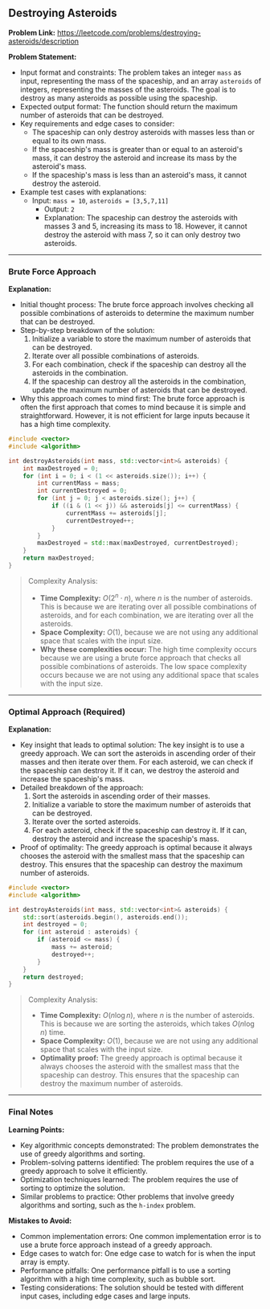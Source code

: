 ## Destroying Asteroids

**Problem Link:** https://leetcode.com/problems/destroying-asteroids/description

**Problem Statement:**
- Input format and constraints: The problem takes an integer `mass` as input, representing the mass of the spaceship, and an array `asteroids` of integers, representing the masses of the asteroids. The goal is to destroy as many asteroids as possible using the spaceship.
- Expected output format: The function should return the maximum number of asteroids that can be destroyed.
- Key requirements and edge cases to consider:
  - The spaceship can only destroy asteroids with masses less than or equal to its own mass.
  - If the spaceship's mass is greater than or equal to an asteroid's mass, it can destroy the asteroid and increase its mass by the asteroid's mass.
  - If the spaceship's mass is less than an asteroid's mass, it cannot destroy the asteroid.
- Example test cases with explanations:
  - Input: `mass = 10`, `asteroids = [3,5,7,11]`
    - Output: `2`
    - Explanation: The spaceship can destroy the asteroids with masses 3 and 5, increasing its mass to 18. However, it cannot destroy the asteroid with mass 7, so it can only destroy two asteroids.

---

### Brute Force Approach

**Explanation:**
- Initial thought process: The brute force approach involves checking all possible combinations of asteroids to determine the maximum number that can be destroyed.
- Step-by-step breakdown of the solution:
  1. Initialize a variable to store the maximum number of asteroids that can be destroyed.
  2. Iterate over all possible combinations of asteroids.
  3. For each combination, check if the spaceship can destroy all the asteroids in the combination.
  4. If the spaceship can destroy all the asteroids in the combination, update the maximum number of asteroids that can be destroyed.
- Why this approach comes to mind first: The brute force approach is often the first approach that comes to mind because it is simple and straightforward. However, it is not efficient for large inputs because it has a high time complexity.

```cpp
#include <vector>
#include <algorithm>

int destroyAsteroids(int mass, std::vector<int>& asteroids) {
    int maxDestroyed = 0;
    for (int i = 0; i < (1 << asteroids.size()); i++) {
        int currentMass = mass;
        int currentDestroyed = 0;
        for (int j = 0; j < asteroids.size(); j++) {
            if ((i & (1 << j)) && asteroids[j] <= currentMass) {
                currentMass += asteroids[j];
                currentDestroyed++;
            }
        }
        maxDestroyed = std::max(maxDestroyed, currentDestroyed);
    }
    return maxDestroyed;
}
```

> Complexity Analysis:
> - **Time Complexity:** $O(2^n \cdot n)$, where $n$ is the number of asteroids. This is because we are iterating over all possible combinations of asteroids, and for each combination, we are iterating over all the asteroids.
> - **Space Complexity:** $O(1)$, because we are not using any additional space that scales with the input size.
> - **Why these complexities occur:** The high time complexity occurs because we are using a brute force approach that checks all possible combinations of asteroids. The low space complexity occurs because we are not using any additional space that scales with the input size.

---

### Optimal Approach (Required)

**Explanation:**
- Key insight that leads to optimal solution: The key insight is to use a greedy approach. We can sort the asteroids in ascending order of their masses and then iterate over them. For each asteroid, we can check if the spaceship can destroy it. If it can, we destroy the asteroid and increase the spaceship's mass.
- Detailed breakdown of the approach:
  1. Sort the asteroids in ascending order of their masses.
  2. Initialize a variable to store the maximum number of asteroids that can be destroyed.
  3. Iterate over the sorted asteroids.
  4. For each asteroid, check if the spaceship can destroy it. If it can, destroy the asteroid and increase the spaceship's mass.
- Proof of optimality: The greedy approach is optimal because it always chooses the asteroid with the smallest mass that the spaceship can destroy. This ensures that the spaceship can destroy the maximum number of asteroids.

```cpp
#include <vector>
#include <algorithm>

int destroyAsteroids(int mass, std::vector<int>& asteroids) {
    std::sort(asteroids.begin(), asteroids.end());
    int destroyed = 0;
    for (int asteroid : asteroids) {
        if (asteroid <= mass) {
            mass += asteroid;
            destroyed++;
        }
    }
    return destroyed;
}
```

> Complexity Analysis:
> - **Time Complexity:** $O(n \log n)$, where $n$ is the number of asteroids. This is because we are sorting the asteroids, which takes $O(n \log n)$ time.
> - **Space Complexity:** $O(1)$, because we are not using any additional space that scales with the input size.
> - **Optimality proof:** The greedy approach is optimal because it always chooses the asteroid with the smallest mass that the spaceship can destroy. This ensures that the spaceship can destroy the maximum number of asteroids.

---

### Final Notes

**Learning Points:**
- Key algorithmic concepts demonstrated: The problem demonstrates the use of greedy algorithms and sorting.
- Problem-solving patterns identified: The problem requires the use of a greedy approach to solve it efficiently.
- Optimization techniques learned: The problem requires the use of sorting to optimize the solution.
- Similar problems to practice: Other problems that involve greedy algorithms and sorting, such as the `h-index` problem.

**Mistakes to Avoid:**
- Common implementation errors: One common implementation error is to use a brute force approach instead of a greedy approach.
- Edge cases to watch for: One edge case to watch for is when the input array is empty.
- Performance pitfalls: One performance pitfall is to use a sorting algorithm with a high time complexity, such as bubble sort.
- Testing considerations: The solution should be tested with different input cases, including edge cases and large inputs.